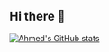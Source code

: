 ## Hi there 👋


[![Ahmed's GitHub stats](https://github-readme-stats.vercel.app/api?username=AhmedKamal-41)](https://github.com/AhmedKamal-41/github-readme-stats)

<!-- **AhmedKamal-41/AhmedKamal-41** is a ✨ _special_ ✨ repository because its `README.md` (this file) appears on your GitHub profile.

Here are some ideas to get you started:

- 🔭 I’m currently working on ...
- 🌱 I’m currently learning ...
- 👯 I’m looking to collaborate on ...
- 🤔 I’m looking for help with ...
- 💬 Ask me about ...
- 📫 How to reach me: ...
- 😄 Pronouns: ...
- ⚡ Fun fact: .. ->
